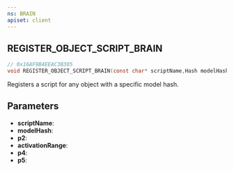 ```yaml
---
ns: BRAIN
apiset: client
---
```

## REGISTER_OBJECT_SCRIPT_BRAIN

```c
// 0x16AF9B4EEAC3B305
void REGISTER_OBJECT_SCRIPT_BRAIN(const char* scriptName,Hash modelHash,int p2,float activationRange,int p4,int p5);
```

Registers a script for any object with a specific model hash.

## Parameters
* **scriptName**:
* **modelHash**:
* **p2**:
* **activationRange**:
* **p4**:
* **p5**:



